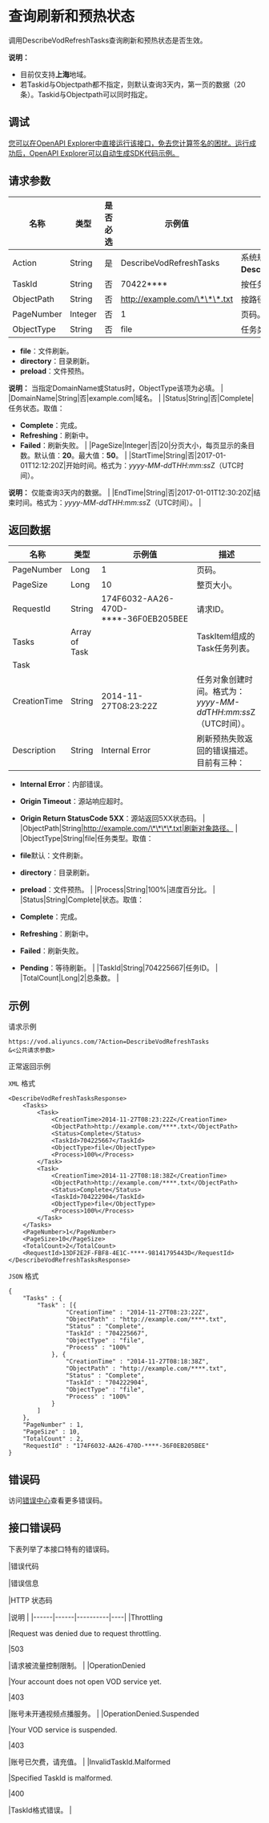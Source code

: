 # 查询刷新和预热状态

调用DescribeVodRefreshTasks查询刷新和预热状态是否生效。

**说明：**

-   目前仅支持**上海**地域。
-   若Taskid与Objectpath都不指定，则默认查询3天内，第一页的数据（20条）。Taskid与Objectpath可以同时指定。

## 调试

[您可以在OpenAPI Explorer中直接运行该接口，免去您计算签名的困扰。运行成功后，OpenAPI Explorer可以自动生成SDK代码示例。](https://api.aliyun.com/#product=vod&api=DescribeVodRefreshTasks&type=RPC&version=2017-03-21)

## 请求参数

|名称|类型|是否必选|示例值|描述|
|--|--|----|---|--|
|Action|String|是|DescribeVodRefreshTasks|系统规定参数。取值：**DescribeVodRefreshTasks**。 |
|TaskId|String|否|70422\*\*\*\*|按任务ID查询刷新状态。 |
|ObjectPath|String|否|http://example.com/\*\*\*.txt|按路径查询，准确匹配。 |
|PageNumber|Integer|否|1|页码。 |
|ObjectType|String|否|file|任务类型。取值范围：

 -   **file**：文件刷新。
-   **directory**：目录刷新。
-   **preload**：文件预热。

 **说明：** 当指定DomainName或Status时，ObjectType该项为必填。 |
|DomainName|String|否|example.com|域名。 |
|Status|String|否|Complete|任务状态。取值：

 -   **Complete**：完成。
-   **Refreshing**：刷新中。
-   **Failed**：刷新失败。 |
|PageSize|Integer|否|20|分页大小，每页显示的条目数。默认值：**20**。最大值：**50**。 |
|StartTime|String|否|2017-01-01T12:12:20Z|开始时间。格式为：*yyyy-MM-dd*T*HH:mm:ss*Z（UTC时间）。

 **说明：** 仅能查询3天内的数据。 |
|EndTime|String|否|2017-01-01T12:30:20Z|结束时间。格式为：*yyyy-MM-dd*T*HH:mm:ss*Z（UTC时间）。 |

## 返回数据

|名称|类型|示例值|描述|
|--|--|---|--|
|PageNumber|Long|1|页码。 |
|PageSize|Long|10|整页大小。 |
|RequestId|String|174F6032-AA26-470D-\*\*\*\*-36F0EB205BEE|请求ID。 |
|Tasks|Array of Task| |TaskItem组成的Task任务列表。 |
|Task| | | |
|CreationTime|String|2014-11-27T08:23:22Z|任务对象创建时间。格式为：*yyyy-MM-dd*T*HH:mm:ss*Z（UTC时间）。 |
|Description|String|Internal Error|刷新预热失败返回的错误描述。目前有三种：

 -   **Internal Error**：内部错误。
-   **Origin Timeout**：源站响应超时。
-   **Origin Return StatusCode 5XX**：源站返回5XX状态码。 |
|ObjectPath|String|http://example.com/\*\*\*\*.txt|刷新对象路径。 |
|ObjectType|String|file|任务类型。取值：

 -   **file**默认：文件刷新。
-   **directory**：目录刷新。
-   **preload**：文件预热。 |
|Process|String|100%|进度百分比。 |
|Status|String|Complete|状态。取值：

 -   **Complete**：完成。
-   **Refreshing**：刷新中。
-   **Failed**：刷新失败。
-   **Pending**：等待刷新。 |
|TaskId|String|704225667|任务ID。 |
|TotalCount|Long|2|总条数。 |

## 示例

请求示例

```
https://vod.aliyuncs.com/?Action=DescribeVodRefreshTasks
&<公共请求参数>
```

正常返回示例

`XML` 格式

```
<DescribeVodRefreshTasksResponse>
    <Tasks>
        <Task>
            <CreationTime>2014-11-27T08:23:22Z</CreationTime>
            <ObjectPath>http://example.com/****.txt</ObjectPath>
            <Status>Complete</Status>
            <TaskId>704225667</TaskId>
            <ObjectType>file</ObjectType>
            <Process>100%</Process>
        </Task>
        <Task>
            <CreationTime>2014-11-27T08:18:38Z</CreationTime>
            <ObjectPath>http://example.com/****.txt</ObjectPath>
            <Status>Complete</Status>
            <TaskId>704222904</TaskId>
            <ObjectType>file</ObjectType>
            <Process>100%</Process>
        </Task>
    </Tasks>
    <PageNumber>1</PageNumber>
    <PageSize>10</PageSize>
    <TotalCount>2</TotalCount>
    <RequestId>13DF2E2F-FBF8-4E1C-****-98141795443D</RequestId>
</DescribeVodRefreshTasksResponse>
```

`JSON` 格式

```
{
    "Tasks" : {
        "Task" : [{
                "CreationTime" : "2014-11-27T08:23:22Z",
                "ObjectPath" : "http://example.com/****.txt",
                "Status" : "Complete",
                "TaskId" : "704225667",
                "ObjectType" : "file",
                "Process" : "100%"
            }, {
                "CreationTime" : "2014-11-27T08:18:38Z",
                "ObjectPath" : "http://example.com/****.txt",
                "Status" : "Complete",
                "TaskId" : "704222904",
                "ObjectType" : "file",
                "Process" : "100%"
            }
        ]
    },
    "PageNumber" : 1,
    "PageSize" : 10,
    "TotalCount" : 2,
    "RequestId" : "174F6032-AA26-470D-****-36F0EB205BEE"
}
```

## 错误码

访问[错误中心](https://error-center.aliyun.com/status/product/vod)查看更多错误码。

## 接口错误码

下表列举了本接口特有的错误码。

|错误代码

|错误信息

|HTTP 状态码

|说明 |
|------|------|----------|----|
|Throttling

|Request was denied due to request throttling.

|503

|请求被流量控制限制。 |
|OperationDenied

|Your account does not open VOD service yet.

|403

|账号未开通视频点播服务。 |
|OperationDenied.Suspended

|Your VOD service is suspended.

|403

|账号已欠费，请充值。 |
|InvalidTaskId.Malformed

|Specified TaskId is malformed.

|400

|TaskId格式错误。 |

